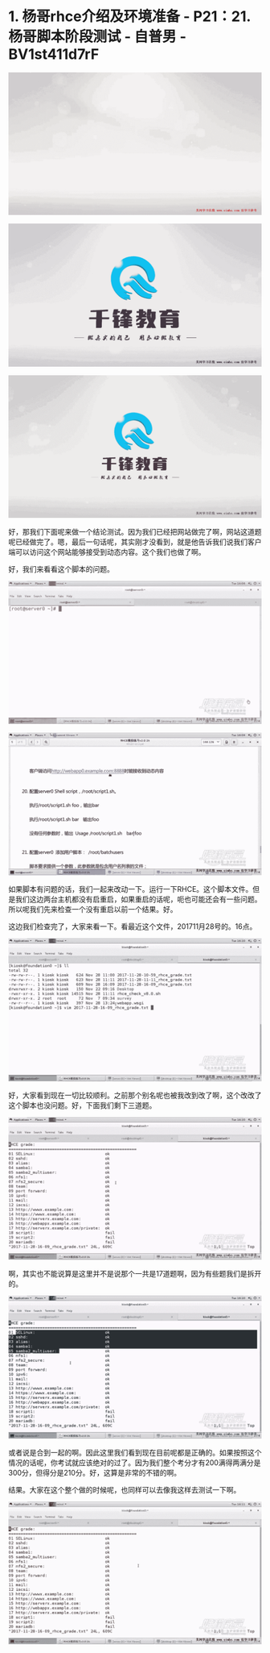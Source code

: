 # 1. 杨哥rhce介绍及环境准备 - P21：21. 杨哥脚本阶段测试 - 自普男 - BV1st411d7rF

![](img/49d6b2c278cdd7aee8639e9d8a1b012a_0.png)

![](img/49d6b2c278cdd7aee8639e9d8a1b012a_1.png)

![](img/49d6b2c278cdd7aee8639e9d8a1b012a_2.png)

好，那我们下面呢来做一个结论测试。因为我们已经把网站做完了啊，网站这道题呢已经做完了。嗯，最后一句话呢，其实刚才没看到，就是他告诉我们说我们客户端可以访问这个网站能够接受到动态内容。这个我们也做了啊。

好，我们来看看这个脚本的问题。

![](img/49d6b2c278cdd7aee8639e9d8a1b012a_4.png)

![](img/49d6b2c278cdd7aee8639e9d8a1b012a_5.png)

如果脚本有问题的话，我们一起来改动一下。运行一下RHCE。这个脚本文件。但是我们这边两台主机都没有启重启，如果重启的话呢，呃也可能还会有一些问题。所以呢我们先来检查一个没有重启以前一个结果。好。

这边我们检查完了，大家来看一下。看最近这个文件，201711月28号的。16点。

![](img/49d6b2c278cdd7aee8639e9d8a1b012a_7.png)

好，大家看到现在一切比较顺利。之前那个别名呢也被我改到改了啊，这个改改了这个脚本也没问题。好，下面我们剩下三道题。



![](img/49d6b2c278cdd7aee8639e9d8a1b012a_9.png)

啊，其实也不能说算是这里并不是说那个一共是17道题啊，因为有些题我们是拆开的。

![](img/49d6b2c278cdd7aee8639e9d8a1b012a_11.png)

或者说是合到一起的啊。因此这里我们看到现在目前呢都是正确的。如果按照这个情况的话呢，你考试就应该绝对的过了。因为我们整个考分才有200满得两满分是300分，但得分是210分。好，这算是非常的不错的啊。

结果。大家在这个整个做的时候呢，也同样可以去像我这样去测试一下啊。

![](img/49d6b2c278cdd7aee8639e9d8a1b012a_13.png)